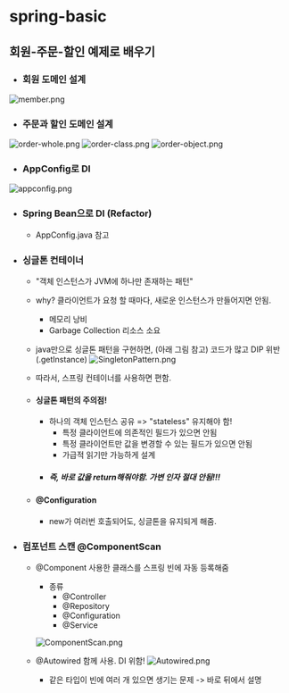 # spring-basic

## 회원-주문-할인 예제로 배우기
- ### 회원 도메인 설계
![member.png](img/member.png)

- ### 주문과 할인 도메인 설계
![order-whole.png](img/order-whole.png)
![order-class.png](img/order-class.png)
![order-object.png](img/order-object.png)

- ### AppConfig로 DI
![appconfig.png](img/appconfig.png)

- ### Spring Bean으로 DI (Refactor)
  - AppConfig.java 참고

- ### 싱글톤 컨테이너
  - "객체 인스턴스가 JVM에 하나만 존재하는 패턴"
  - why? 클라이언트가 요청 할 때마다, 새로운 인스턴스가 만들어지면 안됨.
    - 메모리 낭비
    - Garbage Collection 리소스 소요
  
  - java만으로 싱글톤 패턴을 구현하면, (아래 그림 참고) 코드가 많고 DIP 위반 (.getInstance) 
  ![SingletonPattern.png](img/SingletonPattern.png)
  - 따라서, 스프링 컨테이너를 사용하면 편함.
  - #### 싱글톤 패턴의 주의점!
    - 하나의 객체 인스턴스 공유 => "stateless" 유지해야 함!
      - 특정 클라이언트에 의존적인 필드가 있으면 안됨
      - 특정 클라이언트만 값을 변경할 수 있는 필드가 있으면 안됨
      - 가급적 읽기만 가능하게 설계
    - ##### 즉, 바로 값을 return해줘야함. 가변 인자 절대 안됨!!!
  - #### @Configuration
    - new가 여러번 호출되어도, 싱글톤을 유지되게 해줌.

- ### 컴포넌트 스캔 @ComponentScan
  - @Component 사용한 클래스를 스프링 빈에 자동 등록해줌
    - 종류
      - @Controller
      - @Repository
      - @Configuration
      - @Service
      
    ![ComponentScan.png](img/ComponentScan.png)
  
  - @Autowired 함께 사용. DI 위함!
  ![Autowired.png](img/Autowired.png)
    - 같은 타입이 빈에 여러 개 있으면 생기는 문제 -> 바로 뒤에서 설명

